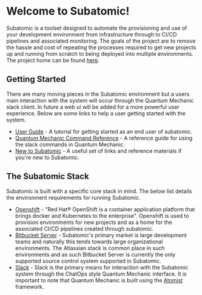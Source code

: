 # **Welcome to Subatomic!**

Subatomic is a toolset designed to automate the provisioning and use of your development environment from infrastructure through to CI/CD pipelines and associated monitoring. The goals of the project are to remove the hassle and cost of repeating the processes required to get new projects up and running from scratch to being deployed into multiple environments. The project home can be found [here](https://github.com/absa-subatomic).

## **Getting Started**
There are many moving pieces in the Subatomic environment but a users main interaction with the system will occur through the Quantum Mechanic slack client. In future a web ui will be added for a more powerful user experience. Below are some links to help a user getting started with the system.

* [User Guide](user-guide/overview.md) - A tutorial for getting started as an end user of subatomic.
* [Quantum Mechanic Command Reference](quantum-mechanic/command-reference.md) - A reference guide for using the slack commands in Quantum Mechanic.
* [New to Subatomic](new-to-subatomic.md) - A useful set of links and
reference materials if you're new to Subatomic.

## **The Subatomic Stack**
Subatomic is built with a specific core stack in mind. The below list details the environment requirements for running Subatomic.

* [Openshift](https://www.openshift.com/) - "Red Hat® OpenShift is a container application platform that brings docker and Kubernetes to the enterprise". Openshift is used to provision environments for new projects and as a home for the associated CI/CD pipelines created through subatomic.
* [Bitbucket Server](https://www.atlassian.com/software/bitbucket/server) - Subatomic's primary market is large development teams and naturally this tends towards large organizational environments. The Atlassian stack is common place in such environments and as such Bitbucket Server is currently the only supported source control system supported in Subatomic.
* [Slack](https://slack.com/) - Slack is the primary means for interaction with the Subatomic system through the ChatOps style Quantum Mechanic interface. It is important to note that Quantum Mechanic is built using the [Atomist](https://atomist.com/) framework.
